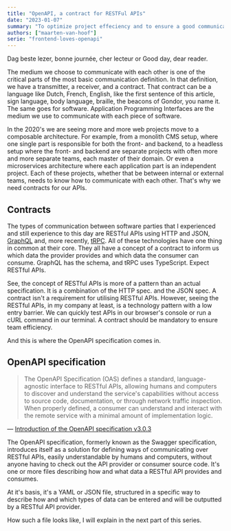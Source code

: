 ```yaml
---
title: "OpenAPI, a contract for RESTFul APIs"
date: "2023-01-07"
summary: "To optimize project effeciency and to ensure a good communication between teams, we need contracts for our APIs. In this article, I will explain what the OpenAPI specification is and how it can help us to create contracts for our RESTful APIs."
authors: ["maarten-van-hoof"]
serie: "frontend-loves-openapi"
---
```


Dag beste lezer, bonne journée, cher lecteur or Good day, dear reader.

The medium we choose to communicate with each other is one of the critical parts of the most basic communication definition. In that definition, we have a transmitter, a receiver, and a contract. That contract can be a language like Dutch, French, English, like the first sentence of this article, sign language, body language, braille, the beacons of Gondor, you name it. The same goes for software. Application Programming Interfaces are the medium we use to communicate with each piece of software.

In the 2020's we are seeing more and more web projects move to a composable architecture. For example, from a monolith CMS setup, where one single part is responsible for both the front- and backend, to a headless setup where the front- and backend are separate projects with often more and more separate teams, each master of their domain. Or even a microservices architecture where each application part is an independent project. Each of these projects, whether that be between internal or external teams, needs to know how to communicate with each other. That's why we need contracts for our APIs.

## Contracts

The types of communication between software parties that I experienced and still experience to this day are RESTful APIs using HTTP and JSON, [GraphQL](https://graphql.org/) and, more recently, [tRPC](https://trpc.io/). All of these technologies have one thing in common at their core. They all have a concept of a contract to inform us which data the provider provides and which data the consumer can consume. GraphQL has the schema, and tRPC uses TypeScript. Expect RESTful APIs.

See, the concept of RESTful APIs is more of a pattern than an actual specification. It is a combination of the HTTP spec. and the JSON spec. A contract isn't a requirement for utilising RESTful APIs. However, seeing the RESTful APIs, in my company at least, is a technology pattern with a low entry barrier. We can quickly test APIs in our browser's console or run a cURL command in our terminal. A contract should be mandatory to ensure team efficiency.

And this is where the OpenAPI specification comes in.

## OpenAPI specification

> The OpenAPI Specification (OAS) defines a standard, language-agnostic interface to RESTful APIs, allowing humans and computers to discover and understand the service's capabilities without access to source code, documentation, or through network traffic inspection. When properly defined, a consumer can understand and interact with the remote service with a minimal amount of implementation logic.

— [Introduction of the OpenAPI specification v3.0.3](https://github.com/OAI/OpenAPI-Specification/blob/main/versions/3.0.3.md#introduction)

The OpenAPI specification, formerly known as the Swagger specification, introduces itself as a solution for defining ways of communicating over RESTful APIs, easily understandable by humans and computers, without anyone having to check out the API provider or consumer source code. It's one or more files describing how and what data a RESTful API provides and consumes.

At it's basis, it's a YAML or JSON file, structured in a specific way to describe how and which types of data can be entered and will be outputted by a RESTful API provider.

How such a file looks like, I will explain in the next part of this series.
